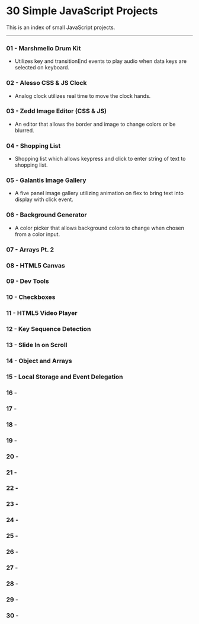 # 30 Simple JavaScript Projects

This is an index of small JavaScript projects. 

---

### 01 - Marshmello Drum Kit
- Utilizes key and transitionEnd events to play audio when data keys are selected on keyboard.
### 02 - Alesso CSS & JS Clock
- Analog clock utilizes real time to move the clock hands.
### 03 - Zedd Image Editor (CSS & JS)
- An editor that allows the border and image to change colors or be blurred.
### 04 - Shopping List
- Shopping list which allows keypress and click to enter string of text to shopping list.
### 05 - Galantis Image Gallery
- A five panel image gallery utilizing animation on flex to bring text into display with click event.
### 06 - Background Generator
- A color picker that allows background colors to change when chosen from a color input.
### 07 - Arrays Pt. 2
### 08 - HTML5 Canvas
### 09 - Dev Tools
### 10 - Checkboxes
### 11 - HTML5 Video Player
### 12 - Key Sequence Detection
### 13 - Slide In on Scroll
### 14 - Object and Arrays
### 15 - Local Storage and Event Delegation
### 16 - 
### 17 - 
### 18 - 
### 19 - 
### 20 - 
### 21 - 
### 22 - 
### 23 - 
### 24 - 
### 25 - 
### 26 - 
### 27 - 
### 28 - 
### 29 -
### 30 - 
